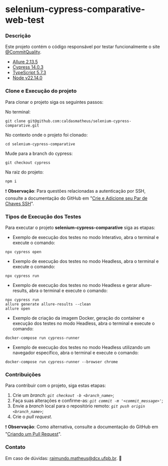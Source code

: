 # selenium-cypress-comparative-web-test

### Descrição

Este projeto contém o código responsável por testar funcionalmente o site [@CommitQuality](https://commitquality.com).

- [Allure 2.13.5](https://allurereport.org)
- [Cypress 14.0.3](https://docs.cypress.io/app/get-started/why-cypress)
- [TypeScript 5.7.3](https://www.typescriptlang.org/docs/handbook/typescript-in-5-minutes.html)
- [Node v22.14.0](https://nodejs.org/pt)

### Clone e Execução do projeto

Para clonar o projeto siga os seguintes passos:

No terminal:
```
git clone git@github.com:caldasmatheus/selenium-cypress-comparative.git
```

No contexto onde o projeto foi clonado:
```
cd selenium-cypress-comparative
```

Mude para a branch do cypress:
```
git checkout cypress
```

Na raiz do projeto:
```
npm i
```

:exclamation: **Observação**: Para questões relacionadas a autenticação por SSH, consulte a documentação do GitHub em "[Crie e Adicione seu Par de Chaves SSH](https://docs.github.com/pt/authentication/connecting-to-github-with-ssh)".

### Tipos de Execução dos Testes

Para executar o projeto **selenium-cypress-comparative** siga as etapas:

* Exemplo de execução dos testes no modo Interativo, abra o terminal e execute o comando:

```
npx cypress open
```

* Exemplo de execução dos testes no modo Headless, abra o terminal e execute o comando:

```
npx cypress run
```

* Exemplo de execução dos testes no modo Headless e gerar allure-results, abra o terminal e execute o comando:

```
npx cypress run
allure generate allure-results --clean
allure open
```

* Exemplo de criação da imagem Docker, geração do container e execução dos testes no modo Headless, abra o terminal e execute o comando:

```
docker-compose run cypress-runner
```

* Exemplo de execução dos testes no modo Headless utilizando um navegador específico, abra o terminal e execute o comando:

```
docker-compose run cypress-runner --browser chrome
```

### Contribuições

Para contribuir com o projeto, siga estas etapas:

1. Crie um *branch*: *`git checkout -b <branch_name>`*;
2. Faça suas alterações e confirme-as: *`git commit -m '<commit_message>'`*;
3. Envie a *branch* local para o repositório remoto: *`git push origin <branch_name>`*;
4. Crie o *pull request*.

:exclamation: **Observação**: Como alternativa, consulte a documentação do GitHub em "[Criando um Pull Request](https://docs.github.com/pt/pull-requests/collaborating-with-pull-requests/proposing-changes-to-your-work-with-pull-requests/creating-a-pull-request)".

### Contato

Em caso de dúvidas: <raimundo.matheus@dcx.ufpb.br>. :incoming_envelope: